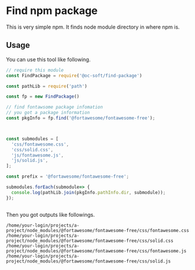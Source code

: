 # Find npm package 

This is very simple npm. It finds node module directory in where npm is.

## Usage

You can use this tool like following.

``` javascript
// require this module
const FindPackage = require('@oc-soft/find-package')

const pathLib = require('path')

const fp = new FindPackage()

// find fontawsome package infomation
// you got a package information
const pkgInfo = fp.find('@fortawesome/fontawesome-free');



const submodules = [
  'css/fontawesome.css',
  'css/solid.css',
  'js/fontawesome.js',
  'js/solid.js',
];

const prefix = '@fortawesome/fontawesome-free';

submodules.forEach(submodule=> {
  console.log(pathLib.join(pkgInfo.pathInfo.dir, submodule));
});
 
```

Then you got outputs like followings.
```
/home/your-login/projects/a-project/node_modules/@fortawesome/fontawesome-free/css/fontawesome.css
/home/your-login/projects/a-project/node_modules/@fortawesome/fontawesome-free/css/solid.css
/home/your-login/projects/a-project/node_modules/@fortawesome/fontawesome-free/css/fontawesome.js
/home/your-login/projects/a-project/node_modules/@fortawesome/fontawesome-free/css/solid.js
```


